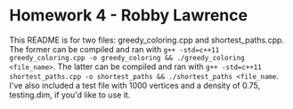 # Homework 4 - Robby Lawrence
This README is for two files: greedy_coloring.cpp and shortest_paths.cpp.
The former can be compiled and ran with `g++ -std=c++11 greedy_coloring.cpp -o greedy_coloring && ./greedy_coloring <file_name>`.
The latter can be compiled and ran with `g++ -std=c++11 shortest_paths.cpp -o shortest_paths && ./shortest_paths <file_name`.
I've also included a test file with 1000 vertices and a density of 0.75, testing.dim, if you'd like to use it.
